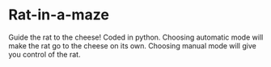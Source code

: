# Rat-in-a-maze
Guide the rat to the cheese!
Coded in python.
Choosing automatic mode will make the rat go to the cheese on its own.
Choosing manual mode will give you control of the rat.
